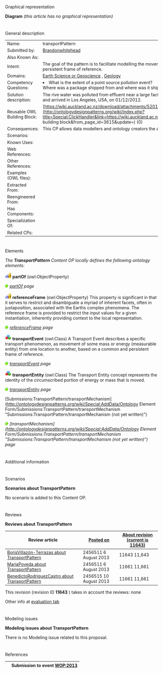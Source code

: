 # 

 Graphical representation



__Diagram__ 
_(this article has no graphical representation)_ 




# 

 General description




|  |  |
| --- | --- |
|  Name:  |  transportPattern  |
|  Submitted by:  | [Brandonwhitehead](../User/Brandonwhitehead "User:Brandonwhitehead")  |
|  Also Known As:  |  |
|  Intent:  |  The goal of the pattern is to facilitate modelling the movement of mass or energy from one location to another, based on a common persistent frame of reference.  |
|  Domains:  | [Earth Science or Geoscience](../Community/Earth_Science_or_Geoscience "Community:Earth Science or Geoscience")  , [Geology](../Community/Geology "Community:Geology")  |
|  Competency Questions:  | <li>       What is the extent of a point source pollution event?      </li> Where was a package shipped from and where was it shipped to?  |
|  Solution description:  |  The rive water was polluted from effluent near a large factory.  A package left Auckland, New Zealand, at 5:45am on 01/06/2012 and arrived in Los Angeles, USA, on 01/12/2012.  |
|  Reusable OWL Building Block:  | [https://wiki.auckland.ac.nz/download/attachments/52016791/TransportPattern.owl](http://ontologydesignpatterns.org/wiki/index.php?title=Special:ClickHandler&link=https://wiki.auckland.ac.nz/download/attachments/52016791/TransportPattern.owl&message=OWL building block&from_page_id=3615&update=)  (0)  |
|  Consequences:  |  This CP allows data modellers and ontology creators the ability to filter and categorise large geoscience data stores.  |
|  Scenarios:  |  |
|  Known Uses:  |  |
|  Web References:  |  |
|  Other References:  |  |
|  Examples (OWL files):  |  |
|  Extracted From:  |  |
|  Reengineered From:  |  |
|  Has Components:  |  |
|  Specialization Of:  |  |
|  Related CPs:  |  |



  





# 

 Elements



_The
 __TransportPattern__ 
 Content OP locally defines the following ontology elements:_ 





[![ObjectProperty](images/thumb/c/c3/ObjectProperty.gif/20px-ObjectProperty.gif)](../Image/ObjectProperty.gif "ObjectProperty")
__partOf__ 
 (owl:ObjectProperty)
 
[![](images/thumb/8/87/ArrowRight.gif/11px-ArrowRight.gif)](../Image/ArrowRight.gif "ArrowRight.gif")
_[partOf](../Submissions/TransportPattern/partOf "Submissions:TransportPattern/partOf") 
 page_ 



[![ObjectProperty](images/thumb/c/c3/ObjectProperty.gif/20px-ObjectProperty.gif)](../Image/ObjectProperty.gif "ObjectProperty")
__referenceFrame__ 
 (owl:ObjectProperty) This property is significant in that it serves to restrict and disambiguate a myriad of inherent facets, often in juxtaposition, associated with the Earths complex phenomena. The reference frame is provided to restrict the input values for a given instantiation, inherently providing context to the local representation.
 
[![](images/thumb/8/87/ArrowRight.gif/11px-ArrowRight.gif)](../Image/ArrowRight.gif "ArrowRight.gif")
_[referenceFrame](../Submissions/TransportPattern/referenceFrame "Submissions:TransportPattern/referenceFrame") 
 page_ 



[![Class](images/thumb/2/27/Class.gif/20px-Class.gif)](../Image/Class.gif "Class")
__transportEvent__ 
 (owl:Class) A Transport Event describes a specific transport phenomenon, as movement of some mass or energy (measurable entity) from one location to another, based on a common and persistent frame of reference.
 
[![](images/thumb/8/87/ArrowRight.gif/11px-ArrowRight.gif)](../Image/ArrowRight.gif "ArrowRight.gif")
_[transportEvent](../Submissions/TransportPattern/transportEvent "Submissions:TransportPattern/transportEvent") 
 page_ 



[![Class](images/thumb/2/27/Class.gif/20px-Class.gif)](../Image/Class.gif "Class")
__transportEntity__ 
 (owl:Class) The Transport Entity concept represents the identity of the circumscribed portion of energy or mass that is moved.
 
[![](images/thumb/8/87/ArrowRight.gif/11px-ArrowRight.gif)](../Image/ArrowRight.gif "ArrowRight.gif")
_[transportEntity](../Submissions/TransportPattern/transportEntity "Submissions:TransportPattern/transportEntity") 
 page_ 



[Submissions:TransportPattern/transportMechanism](http://ontologydesignpatterns.org/wiki/Special:AddData/Ontology Element Form/Submissions:TransportPattern/transportMechanism "Submissions:TransportPattern/transportMechanism (not yet written)") 

[![](images/thumb/8/87/ArrowRight.gif/11px-ArrowRight.gif)](../Image/ArrowRight.gif "ArrowRight.gif")
_[transportMechanism](http://ontologydesignpatterns.org/wiki/Special:AddData/Ontology Element Form/Submissions:TransportPattern/transportMechanism "Submissions:TransportPattern/transportMechanism (not yet written)") 
 page_ 


# 

 Additional information



# 

 Scenarios




__Scenarios about TransportPattern__ 


 No scenario is added to this Content OP.
 




# 

 Reviews




__Reviews about TransportPattern__ 



|  Review article  | [Posted on](../Property/CreationDate "Property:CreationDate")  | [About revision (current is 11643)](../Property/ReviewAboutVersion "Property:ReviewAboutVersion")  |
| --- | --- | --- |
| [BorisVillazón-Terrazas about TransportPattern](../Reviews/BorisVillazón-Terrazas_about_TransportPattern "Reviews:BorisVillazón-Terrazas about TransportPattern")  |  2456511  6 August 2013  |  11643  11,643  |
| [MariaPoveda about TransportPattern](../Reviews/MariaPoveda_about_TransportPattern "Reviews:MariaPoveda about TransportPattern")  |  2456511  6 August 2013  |  11661  11,661  |
| [BenedictoRodriguezCastro about TransportPattern](../Reviews/BenedictoRodriguezCastro_about_TransportPattern "Reviews:BenedictoRodriguezCastro about TransportPattern")  |  2456515  10 August 2013  |  11661  11,661  |



 This revision (revision ID
 __11643__ 
 ) takes in account the reviews: none
 



 Other info at
 [evaluation tab](http://ontologydesignpatterns.org/wiki/index.php?title=Submissions:TransportPattern&action=evaluation "http://ontologydesignpatterns.org/wiki/index.php?title=Submissions:TransportPattern&action=evaluation") 





  





# 

 Modeling issues




__Modeling issues about TransportPattern__ 


 There is no Modeling issue related to this proposal.
 




  





# 

 References



  






|  |  Submission to event [WOP:2013](../WOP/2013 "WOP:2013")  |
| --- | --- |